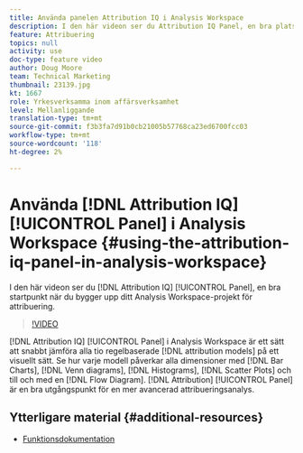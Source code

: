 ```yaml
---
title: Använda panelen Attribution IQ i Analysis Workspace
description: I den här videon ser du Attribution IQ Panel, en bra plats att börja på när du bygger upp ditt Analysis Workspace-projekt för attribuering.
feature: Attribuering
topics: null
activity: use
doc-type: feature video
author: Doug Moore
team: Technical Marketing
thumbnail: 23139.jpg
kt: 1667
role: Yrkesverksamma inom affärsverksamhet
level: Mellanliggande
translation-type: tm+mt
source-git-commit: f3b3fa7d91b0cb21005b57768ca23ed6700fcc03
workflow-type: tm+mt
source-wordcount: '118'
ht-degree: 2%

---
```



# Använda [!DNL Attribution IQ] [!UICONTROL Panel] i Analysis Workspace {#using-the-attribution-iq-panel-in-analysis-workspace}

I den här videon ser du [!DNL Attribution IQ] [!UICONTROL Panel], en bra startpunkt när du bygger upp ditt Analysis Workspace-projekt för attribuering.

>[!VIDEO](https://video.tv.adobe.com/v/23139/?quality=12)

[!DNL Attribution IQ] [!UICONTROL Panel] i Analysis Workspace är ett sätt att snabbt jämföra alla tio regelbaserade [!DNL attribution models] på ett visuellt sätt. Se hur varje modell påverkar alla dimensioner med [!DNL Bar Charts], [!DNL Venn diagrams], [!DNL Histograms], [!DNL Scatter Plots] och till och med en [!DNL Flow Diagram]. [!DNL Attribution] [!UICONTROL Panel] är en bra utgångspunkt för en mer avancerad attribueringsanalys.

## Ytterligare material {#additional-resources}

* [Funktionsdokumentation](https://marketing.adobe.com/resources/help/en_US/analytics/analysis-workspace/use_attribution_iq.html)
